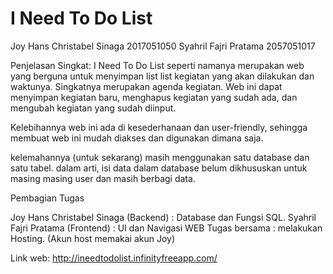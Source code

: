 # I Need To Do List

Joy Hans Christabel Sinaga   2017051050
Syahril Fajri Pratama        2057051017

Penjelasan Singkat:
I Need To Do List seperti namanya merupakan web yang berguna untuk menyimpan list list kegiatan yang akan dilakukan dan waktunya. Singkatnya merupakan agenda kegiatan. Web ini dapat menyimpan kegiatan baru, menghapus kegiatan yang sudah ada, dan mengubah kegiatan yang sudah diinput.

Kelebihannya web ini ada di kesederhanaan dan user-friendly, sehingga membuat web ini mudah diakses dan digunakan dimana saja. 

kelemahannya (untuk sekarang) masih menggunakan satu database dan satu tabel. dalam arti, isi data dalam database belum dikhususkan untuk masing masing user dan masih berbagi data.

Pembagian Tugas

Joy Hans Christabel Sinaga (Backend)  : Database dan Fungsi SQL.
Syahril Fajri Pratama (Frontend)      : UI dan Navigasi WEB
Tugas bersama                         : melakukan Hosting. (Akun host memakai akun Joy)

Link web: http://ineedtodolist.infinityfreeapp.com/
